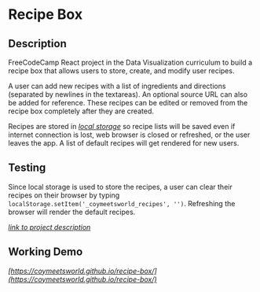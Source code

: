 # Recipe Box

## Description

FreeCodeCamp React project in the Data Visualization curriculum to build a recipe box that allows users to store, create, and modify user recipes. 

A user can add new recipes with a list of ingredients and directions (separated by newlines in the textareas). An optional source URL can also be added for reference. These recipes can be edited or removed from the recipe box completely after they are created.

Recipes are stored in *[local storage](https://developer.mozilla.org/en-US/docs/Web/API/Storage/LocalStorage)* so recipe lists will be saved even if internet connection is lost, web browser is closed or refreshed, or the user leaves the app. A list of default recipes will get rendered for new users.

## Testing

Since local storage is used to store the recipes, a user can clear their recipes on their browser by typing `localStorage.setItem('_coymeetsworld_recipes', '')`. Refreshing the browser will render the default recipes.

*[link to project description](https://www.freecodecamp.com/challenges/build-a-recipe-box)*

## Working Demo

*[https://coymeetsworld.github.io/recipe-box/](https://coymeetsworld.github.io/recipe-box/)*
